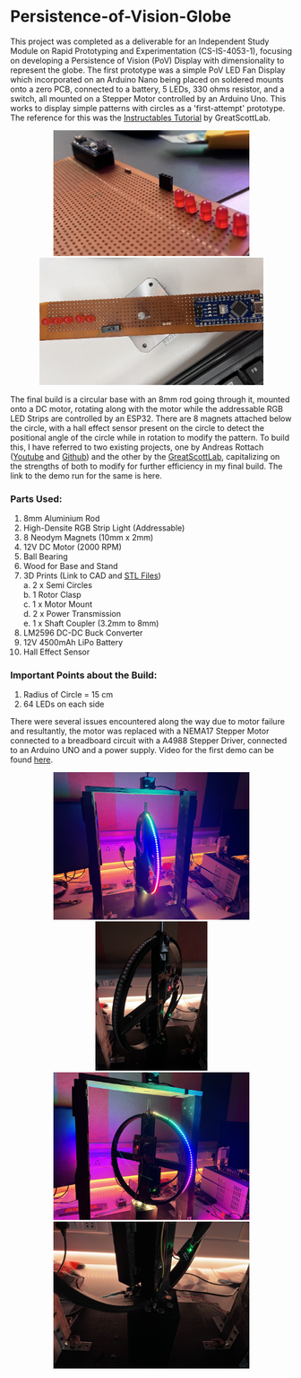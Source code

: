 # Persistence-of-Vision-Globe

This project was completed as a deliverable for an Independent Study Module on Rapid Prototyping and Experimentation (CS-IS-4053-1), focusing on developing a Persistence of Vision (PoV) Display with dimensionality to represent the globe. The first prototype was a simple PoV LED Fan Display which incorporated on an Arduino Nano being placed on soldered mounts onto a zero PCB, connected to a battery, 5 LEDs, 330 ohms resistor, and a switch, all mounted on a Stepper Motor controlled by an Arduino Uno. This works to display simple patterns with circles as a 'first-attempt' prototype. The reference for this was the [Instructables Tutorial] by GreatScottLab. <br>

[Instructables Tutorial]: https://www.instructables.com/How-to-Make-a-Fan-POV-Display/

<p align="center"> 
  <img src="First Prototype/Prototype 1 - Image 1.jpg" width=350>
  <img src="First Prototype/Prototype 1 - Image 3.jpg" width=400> 
</p>

The final build is a circular base with an 8mm rod going through it, mounted onto a DC motor, rotating along with the motor while the addressable RGB LED Strips are controlled by an ESP32. There are 8 magnets attached below the circle, with a hall effect sensor present on the circle to detect the positional angle of the circle while in rotation to modify the pattern. To build this, I have referred to two existing projects, one by Andreas Rottach ([Youtube] and [Github]) and the other by the [GreatScottLab], capitalizing on the strengths of both to modify for further efficiency in my final build. The link to the demo run for the same is here. <br>

[Youtube]: https://www.youtube.com/watch?v=E4yqSw38R_Q
[Github]: https://github.com/rottaca/PovGlobe/tree/master
[GreatScottLab]: https://www.instructables.com/Make-Your-Own-POV-LED-Globe/

### Parts Used:
1. 8mm Aluminium Rod
2. High-Densite RGB Strip Light (Addressable)
3. 8 Neodym Magnets (10mm x 2mm)
4. 12V DC Motor (2000 RPM)
5. Ball Bearing
6. Wood for Base and Stand
7. 3D Prints (Link to CAD and [STL Files]) <br>
  a. 2 x Semi Circles <br>
  b. 1 Rotor Clasp <br>
  c. 1 x Motor Mount <br>
  d. 2 x Power Transmission <br>
  e. 1 x Shaft Coupler (3.2mm to 8mm)
8. LM2596 DC-DC Buck Converter
9. 12V 4500mAh LiPo Battery
10. Hall Effect Sensor

[STL Files]: https://drive.google.com/drive/folders/1sWfZnWFb5knWOkBUvoM1cNdkBBITKUgz?usp=drive_link

### Important Points about the Build:
1. Radius of Circle = 15 cm
2. 64 LEDs on each side

There were several issues encountered along the way due to motor failure and resultantly, the motor was replaced with a NEMA17 Stepper Motor connected to a breadboard circuit with a A4988 Stepper Driver, connected to an Arduino UNO and a power supply. Video for the first demo can be found [here].

[here]: https://www.youtube.com/watch?v=s0MQgqX_jck

<p align="center"> 
  <img src="Final Build/Image 1.jpg" width=350>
  <img src="Final Build/Image 2.jpg" width=200> 
  <img src="Final Build/Image 3.jpg" width=350>
  <img src="Final Build/Image 4.jpg" width=350> 
</p>
